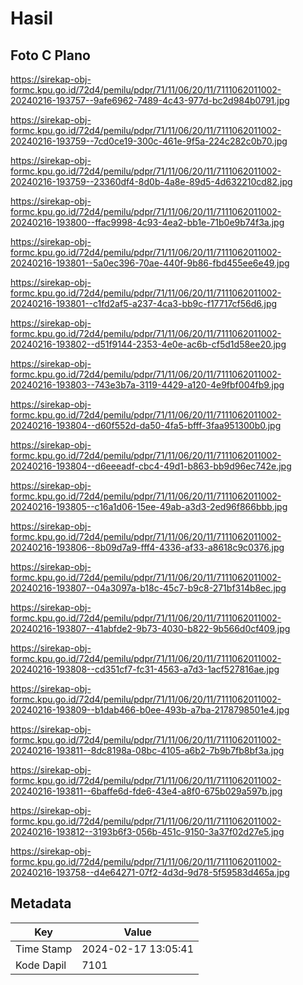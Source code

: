 # Hasil

## Foto C Plano

https://sirekap-obj-formc.kpu.go.id/72d4/pemilu/pdpr/71/11/06/20/11/7111062011002-20240216-193757--9afe6962-7489-4c43-977d-bc2d984b0791.jpg

https://sirekap-obj-formc.kpu.go.id/72d4/pemilu/pdpr/71/11/06/20/11/7111062011002-20240216-193759--7cd0ce19-300c-461e-9f5a-224c282c0b70.jpg

https://sirekap-obj-formc.kpu.go.id/72d4/pemilu/pdpr/71/11/06/20/11/7111062011002-20240216-193759--23360df4-8d0b-4a8e-89d5-4d632210cd82.jpg

https://sirekap-obj-formc.kpu.go.id/72d4/pemilu/pdpr/71/11/06/20/11/7111062011002-20240216-193800--ffac9998-4c93-4ea2-bb1e-71b0e9b74f3a.jpg

https://sirekap-obj-formc.kpu.go.id/72d4/pemilu/pdpr/71/11/06/20/11/7111062011002-20240216-193801--5a0ec396-70ae-440f-9b86-fbd455ee6e49.jpg

https://sirekap-obj-formc.kpu.go.id/72d4/pemilu/pdpr/71/11/06/20/11/7111062011002-20240216-193801--c1fd2af5-a237-4ca3-bb9c-f17717cf56d6.jpg

https://sirekap-obj-formc.kpu.go.id/72d4/pemilu/pdpr/71/11/06/20/11/7111062011002-20240216-193802--d51f9144-2353-4e0e-ac6b-cf5d1d58ee20.jpg

https://sirekap-obj-formc.kpu.go.id/72d4/pemilu/pdpr/71/11/06/20/11/7111062011002-20240216-193803--743e3b7a-3119-4429-a120-4e9fbf004fb9.jpg

https://sirekap-obj-formc.kpu.go.id/72d4/pemilu/pdpr/71/11/06/20/11/7111062011002-20240216-193804--d60f552d-da50-4fa5-bfff-3faa951300b0.jpg

https://sirekap-obj-formc.kpu.go.id/72d4/pemilu/pdpr/71/11/06/20/11/7111062011002-20240216-193804--d6eeeadf-cbc4-49d1-b863-bb9d96ec742e.jpg

https://sirekap-obj-formc.kpu.go.id/72d4/pemilu/pdpr/71/11/06/20/11/7111062011002-20240216-193805--c16a1d06-15ee-49ab-a3d3-2ed96f866bbb.jpg

https://sirekap-obj-formc.kpu.go.id/72d4/pemilu/pdpr/71/11/06/20/11/7111062011002-20240216-193806--8b09d7a9-fff4-4336-af33-a8618c9c0376.jpg

https://sirekap-obj-formc.kpu.go.id/72d4/pemilu/pdpr/71/11/06/20/11/7111062011002-20240216-193807--04a3097a-b18c-45c7-b9c8-271bf314b8ec.jpg

https://sirekap-obj-formc.kpu.go.id/72d4/pemilu/pdpr/71/11/06/20/11/7111062011002-20240216-193807--41abfde2-9b73-4030-b822-9b566d0cf409.jpg

https://sirekap-obj-formc.kpu.go.id/72d4/pemilu/pdpr/71/11/06/20/11/7111062011002-20240216-193808--cd351cf7-fc31-4563-a7d3-1acf527816ae.jpg

https://sirekap-obj-formc.kpu.go.id/72d4/pemilu/pdpr/71/11/06/20/11/7111062011002-20240216-193809--b1dab466-b0ee-493b-a7ba-2178798501e4.jpg

https://sirekap-obj-formc.kpu.go.id/72d4/pemilu/pdpr/71/11/06/20/11/7111062011002-20240216-193811--8dc8198a-08bc-4105-a6b2-7b9b7fb8bf3a.jpg

https://sirekap-obj-formc.kpu.go.id/72d4/pemilu/pdpr/71/11/06/20/11/7111062011002-20240216-193811--6baffe6d-fde6-43e4-a8f0-675b029a597b.jpg

https://sirekap-obj-formc.kpu.go.id/72d4/pemilu/pdpr/71/11/06/20/11/7111062011002-20240216-193812--3193b6f3-056b-451c-9150-3a37f02d27e5.jpg

https://sirekap-obj-formc.kpu.go.id/72d4/pemilu/pdpr/71/11/06/20/11/7111062011002-20240216-193758--d4e64271-07f2-4d3d-9d78-5f59583d465a.jpg


## Metadata

| Key        | Value               |
| ---------- | ------------------- |
| Time Stamp | 2024-02-17 13:05:41 |
| Kode Dapil | 7101                |



